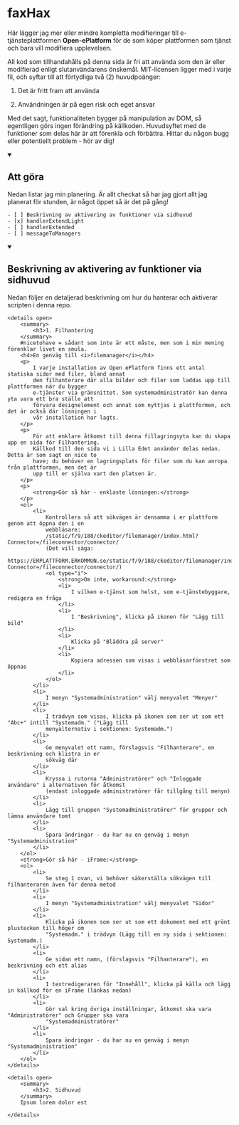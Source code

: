 # faxHax

Här lägger jag mer eller mindre kompletta modifieringar till e-tjänsteplattformen **Open-ePlatform** för de som köper
plattformen som tjänst och bara vill modifiera upplevelsen.

All kod som tillhandahålls på denna sida är fri att använda som den är eller modifierad enligt slutanvändarens önskemål.
MIT-licensen ligger med i varje fil, och syftar till att förtydliga två (2) huvudpoänger:

1. Det är fritt fram att använda

2. Användningen är på egen risk och eget ansvar

Med det sagt, funktionaliteten bygger på manipulation av DOM, så egentligen görs ingen förändring på källkoden.
Huvudsyftet med de funktioner som delas här är att förenkla och förbättra. Hittar du någon bugg eller potentiellt
problem - hör av dig!

<details open>
    <summary>
        <h2>Att göra</h2>
    </summary>
    Nedan listar jag min planering. Är allt checkat så har jag gjort allt jag planerat för stunden, är något öppet så är
    det på gång!


    - [ ] Beskrivning av aktivering av funktioner via sidhuvud
    - [x] handlerExtendLight
    - [ ] handlerExtended
    - [ ] messageToManagers

</details>

<details open>
    <summary>
        <h2>Beskrivning av aktivering av funktioner via sidhuvud</h2>
    </summary>
    Nedan följer en detaljerad beskrivning om hur du hanterar och aktiverar scripten i denna repo.
    

    <details open>
        <summary>
            <h3>1. Filhantering
        </summary>
        #nicetohave = sådant som inte är ett måste, men som i min mening förenklar livet en smula.
        <h4>En genväg till <i>filemanager</i></h4>
        <p>
            I varje installation av Open ePlatform finns ett antal statiska sidor med filer, bland annat
            den filhanterare där alla bilder och filer som laddas upp till plattformen när du bygger
            e-tjänster via gränsnittet. Som systemadministratör kan denna yta vara ett bra ställe att
            förvara designelement och annat som nyttjas i plattformen, och det är också där lösningen i
            vår installation har lagts.
        </p>
        <p>
            För att enklare åtkomst till denna fillagringsyta kan du skapa upp en sida för Filhantering.
            Källkod till den sida vi i Lilla Edet använder delas nedan. Detta är som sagt en nice to
            have; du behöver en lagringsplats för filer som du kan anropa från plattformen, men det är
            upp till er själva vart den platsen är.
        </p>
        <p>
            <strong>Gör så här - enklaste lösningen:</strong>
        </p>
        <ol>
            <li>
                Kontrollera så att sökvägen är densamma i er plattform genom att öppna den i en
                webbläsare:
                /static/f/9/188/ckeditor/filemanager/index.html?Connector=/fileconnector/connector/
                (Det vill säga:
                https://ERPLATTFORM.ERKOMMUN.se/static/f/9/188/ckeditor/filemanager/index.html?Connector=/fileconnector/connector/)
                <ol type="i">
                    <strong>Om inte, workaround:</strong>
                    <li>
                        I vilken e-tjänst som helst, som e-tjänstebyggare, redigera en fråga
                    </li>
                    <li>
                        I "Beskrivning", klicka på ikonen för "Lägg till bild"
                    </li>
                    <li>
                        Klicka på "Bläddra på server"
                    </li>
                    <li>
                        Kopiera adressen som visas i webbläsarfönstret som öppnas
                    </li>
                </ol>
            </li>
            <li>
                I menyn "Systemadministration" välj menyvalet "Menyer"
            </li>
            <li>
                I trädvyn som visas, klicka på ikonen som ser ut som ett "Abc+" intill "Systemadm." ("Lägg till
                menyalternativ i sektionen: Systemadm.")
            </li>
            <li>
                Ge menyvalet ett namn, förslagsvis "Filhanterare", en beskrivning och klistra in er
                sökväg där
            </li>
            <li>
                Kryssa i rutorna "Administratörer" och "Inloggade användare" i alternativen för åtkomst
                (endast inloggade administratörer får tillgång till menyn)
            </li>
            <li>
                Lägg till gruppen "Systemadministratörer" för grupper och lämna användare tomt
            </li>
            <li>
                Spara ändringar - du har nu en genväg i menyn "Systemadministration"
            </li>
        </ol>
        <strong>Gör så här - iFrame:</strong>
        <ol>
            <li>
                Se steg 1 ovan, vi behöver säkerställa sökvägen till filhanteraren även för denna metod
            </li>
            <li>
                I menyn "Systemadministration" välj menyvalet "Sidor"
            </li>
            <li>
                Klicka på ikonen som ser ut som ett dokument med ett grönt plustecken till höger om
                "Systemadm." i trädvyn (Lägg till en ny sida i sektionen: Systemadm.)
            </li>
            <li>
                Ge sidan ett namn, (förslagsvis "Filhanterare"), en beskrivning och ett alias
            </li>
            <li>
                I textredigeraren för "Innehåll", klicka på källa och lägg in källkod för en iFrame (länkas nedan)
            </li>
            <li>
                Gör val kring övriga inställningar, åtkomst ska vara "Administratörer" och Grupper ska vara
                "Systemadministratörer"
            </li>
            <li>
                Spara ändringar - du har nu en genväg i menyn "Systemadministration"
            </li>
        </ol>
    </details>

    <details open>
        <summary>
            <h3>2. Sidhuvud
        </summary>
        Ipsum lorem dolor est

    </details>
</details>